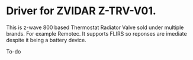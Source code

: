 # Driver for ZVIDAR Z-TRV-V01.

This is z-wave 800 based Thermostat Radiator Valve sold under multiple brands. For example Remotec. It supports FLIRS so reponses are imediate despite it being a battery device.

To-do
